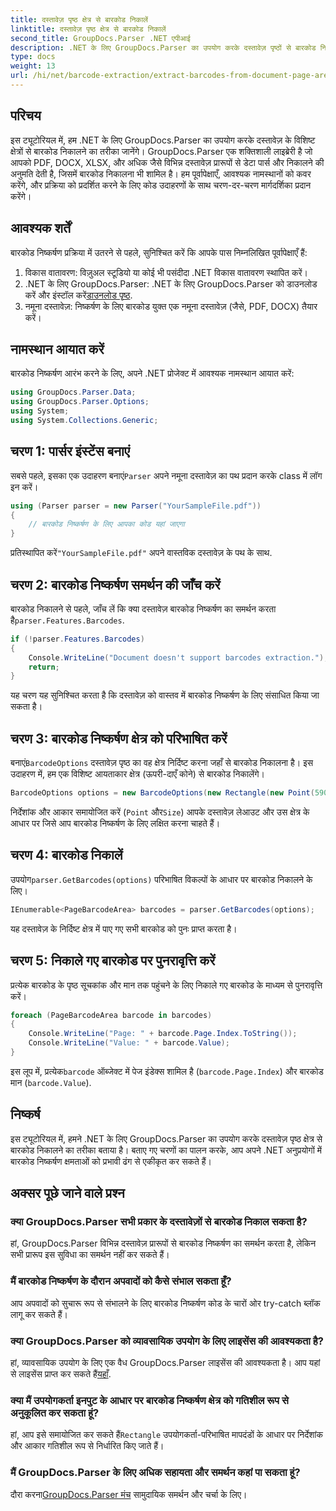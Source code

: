 ```yaml
---
title: दस्तावेज़ पृष्ठ क्षेत्र से बारकोड निकालें
linktitle: दस्तावेज़ पृष्ठ क्षेत्र से बारकोड निकालें
second_title: GroupDocs.Parser .NET एपीआई
description: .NET के लिए GroupDocs.Parser का उपयोग करके दस्तावेज़ पृष्ठों से बारकोड निकालने का तरीका जानें। इस चरण-दर-चरण ट्यूटोरियल के साथ अपने दस्तावेज़ प्रसंस्करण क्षमताओं को बढ़ाएँ।
type: docs
weight: 13
url: /hi/net/barcode-extraction/extract-barcodes-from-document-page-area/
---
```

## परिचय
इस ट्यूटोरियल में, हम .NET के लिए GroupDocs.Parser का उपयोग करके दस्तावेज़ के विशिष्ट क्षेत्रों से बारकोड निकालने का तरीका जानेंगे। GroupDocs.Parser एक शक्तिशाली लाइब्रेरी है जो आपको PDF, DOCX, XLSX, और अधिक जैसे विभिन्न दस्तावेज़ प्रारूपों से डेटा पार्स और निकालने की अनुमति देती है, जिसमें बारकोड निकालना भी शामिल है। हम पूर्वापेक्षाएँ, आवश्यक नामस्थानों को कवर करेंगे, और प्रक्रिया को प्रदर्शित करने के लिए कोड उदाहरणों के साथ चरण-दर-चरण मार्गदर्शिका प्रदान करेंगे।
## आवश्यक शर्तें
बारकोड निष्कर्षण प्रक्रिया में उतरने से पहले, सुनिश्चित करें कि आपके पास निम्नलिखित पूर्वापेक्षाएँ हैं:
1. विकास वातावरण: विज़ुअल स्टूडियो या कोई भी पसंदीदा .NET विकास वातावरण स्थापित करें।
2.  .NET के लिए GroupDocs.Parser: .NET के लिए GroupDocs.Parser को डाउनलोड करें और इंस्टॉल करें[डाउनलोड पृष्ठ](https://releases.groupdocs.com/parser/net/).
3. नमूना दस्तावेज़: निष्कर्षण के लिए बारकोड युक्त एक नमूना दस्तावेज़ (जैसे, PDF, DOCX) तैयार करें।

## नामस्थान आयात करें
बारकोड निष्कर्षण आरंभ करने के लिए, अपने .NET प्रोजेक्ट में आवश्यक नामस्थान आयात करें:
```csharp
using GroupDocs.Parser.Data;
using GroupDocs.Parser.Options;
using System;
using System.Collections.Generic;
```
## चरण 1: पार्सर इंस्टेंस बनाएं
 सबसे पहले, इसका एक उदाहरण बनाएं`Parser` अपने नमूना दस्तावेज़ का पथ प्रदान करके class में लॉग इन करें।
```csharp
using (Parser parser = new Parser("YourSampleFile.pdf"))
{
    // बारकोड निष्कर्षण के लिए आपका कोड यहां जाएगा
}
```
 प्रतिस्थापित करें`"YourSampleFile.pdf"` अपने वास्तविक दस्तावेज़ के पथ के साथ.
## चरण 2: बारकोड निष्कर्षण समर्थन की जाँच करें
 बारकोड निकालने से पहले, जाँच लें कि क्या दस्तावेज़ बारकोड निष्कर्षण का समर्थन करता है`parser.Features.Barcodes`.
```csharp
if (!parser.Features.Barcodes)
{
    Console.WriteLine("Document doesn't support barcodes extraction.");
    return;
}
```
यह चरण यह सुनिश्चित करता है कि दस्तावेज़ को वास्तव में बारकोड निष्कर्षण के लिए संसाधित किया जा सकता है।
## चरण 3: बारकोड निष्कर्षण क्षेत्र को परिभाषित करें
 बनाएं`BarcodeOptions` दस्तावेज़ पृष्ठ का वह क्षेत्र निर्दिष्ट करना जहाँ से बारकोड निकालना है। इस उदाहरण में, हम एक विशिष्ट आयताकार क्षेत्र (ऊपरी-दाएँ कोने) से बारकोड निकालेंगे।
```csharp
BarcodeOptions options = new BarcodeOptions(new Rectangle(new Point(590, 80), new Size(150, 150)));
```
निर्देशांक और आकार समायोजित करें (`Point` और`Size`) आपके दस्तावेज़ लेआउट और उस क्षेत्र के आधार पर जिसे आप बारकोड निष्कर्षण के लिए लक्षित करना चाहते हैं।
## चरण 4: बारकोड निकालें
 उपयोग`parser.GetBarcodes(options)` परिभाषित विकल्पों के आधार पर बारकोड निकालने के लिए।
```csharp
IEnumerable<PageBarcodeArea> barcodes = parser.GetBarcodes(options);
```
यह दस्तावेज़ के निर्दिष्ट क्षेत्र में पाए गए सभी बारकोड को पुनः प्राप्त करता है।
## चरण 5: निकाले गए बारकोड पर पुनरावृत्ति करें
प्रत्येक बारकोड के पृष्ठ सूचकांक और मान तक पहुंचने के लिए निकाले गए बारकोड के माध्यम से पुनरावृत्ति करें।
```csharp
foreach (PageBarcodeArea barcode in barcodes)
{
    Console.WriteLine("Page: " + barcode.Page.Index.ToString());
    Console.WriteLine("Value: " + barcode.Value);
}
```
 इस लूप में, प्रत्येक`barcode` ऑब्जेक्ट में पेज इंडेक्स शामिल है (`barcode.Page.Index`) और बारकोड मान (`barcode.Value`).

## निष्कर्ष
इस ट्यूटोरियल में, हमने .NET के लिए GroupDocs.Parser का उपयोग करके दस्तावेज़ पृष्ठ क्षेत्र से बारकोड निकालने का तरीका बताया है। बताए गए चरणों का पालन करके, आप अपने .NET अनुप्रयोगों में बारकोड निष्कर्षण क्षमताओं को प्रभावी ढंग से एकीकृत कर सकते हैं।

## अक्सर पूछे जाने वाले प्रश्न
### क्या GroupDocs.Parser सभी प्रकार के दस्तावेज़ों से बारकोड निकाल सकता है?
हां, GroupDocs.Parser विभिन्न दस्तावेज़ प्रारूपों से बारकोड निष्कर्षण का समर्थन करता है, लेकिन सभी प्रारूप इस सुविधा का समर्थन नहीं कर सकते हैं।
### मैं बारकोड निष्कर्षण के दौरान अपवादों को कैसे संभाल सकता हूँ?
आप अपवादों को सुचारू रूप से संभालने के लिए बारकोड निष्कर्षण कोड के चारों ओर try-catch ब्लॉक लागू कर सकते हैं।
### क्या GroupDocs.Parser को व्यावसायिक उपयोग के लिए लाइसेंस की आवश्यकता है?
हां, व्यावसायिक उपयोग के लिए एक वैध GroupDocs.Parser लाइसेंस की आवश्यकता है। आप यहां से लाइसेंस प्राप्त कर सकते हैं[यहाँ](https://purchase.groupdocs.com/buy).
### क्या मैं उपयोगकर्ता इनपुट के आधार पर बारकोड निष्कर्षण क्षेत्र को गतिशील रूप से अनुकूलित कर सकता हूं?
 हां, आप इसे समायोजित कर सकते हैं`Rectangle` उपयोगकर्ता-परिभाषित मापदंडों के आधार पर निर्देशांक और आकार गतिशील रूप से निर्धारित किए जाते हैं।
### मैं GroupDocs.Parser के लिए अधिक सहायता और समर्थन कहां पा सकता हूं?
 दौरा करना[GroupDocs.Parser मंच](https://forum.groupdocs.com/c/parser/17) सामुदायिक समर्थन और चर्चा के लिए।